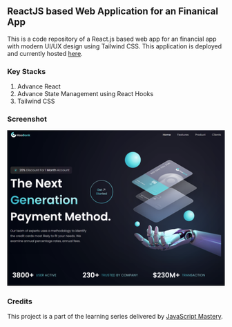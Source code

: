 ## ReactJS based Web Application for an Finanical App
This is a code repository of a React.js based web app for an financial app with modern UI/UX design using Tailwind CSS. This application is deployed and currently hosted [here](https://financial-app-tailwind.netlify.app/).

### Key Stacks
1. Advance React
2. Advance State Management using React Hooks
3. Tailwind CSS

### Screenshot
![image](https://github.com/zhenyu92/financial-app/blob/main/screenshot.PNG)

### Credits
This project is a part of the learning series delivered by [JavaScript Mastery](https://github.com/adrianhajdin).
